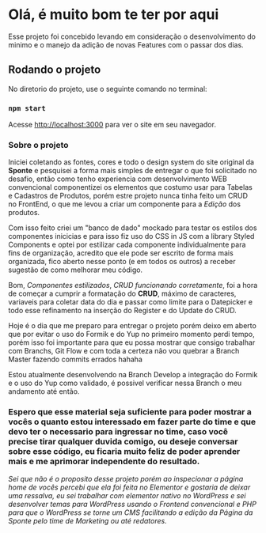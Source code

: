 # Olá, é muito bom te ter por aqui

Esse projeto foi concebido levando em consideração o desenvolvimento do minimo e o manejo da adição de novas Features com o passar dos dias.

## Rodando o projeto

No diretorio do projeto, use o seguinte comando no terminal:

### `npm start`

Acesse [http://localhost:3000](http://localhost:3000) para ver o site em seu navegador.

### Sobre o projeto
Iniciei coletando as fontes, cores e todo o design system do site original da **Sponte** e pesquisei a forma mais simples de entregar o que foi solicitado no desafio, então como tenho experiencia com desenvolvimento WEB convencional componentizei os elementos que costumo usar para Tabelas e Cadastros de Produtos, porém estre projeto nunca tinha feito um CRUD no FrontEnd, o que me levou a criar um componente para a *Edição* dos produtos.

Com isso feito criei um "banco de dado" mockado para testar os estilos dos componentes inicicias e para isso fiz uso do CSS in JS com a library Styled Components e optei por estilizar cada componente individualmente para fins de organização, acredito que ele pode ser escrito de forma mais organizada, fico aberto nesse ponto (e em todos os outros) a receber sugestão de como melhorar meu código.

Bom, *Componentes estilizados*, *CRUD funcionando corretamente*, foi a hora de começar a cumprir a formatação do **CRUD**, máximo de caracteres, variaveis para coletar data do dia e passar como limite para o Datepicker e todo esse refinamento na inserção do Register e do Update do CRUD.

Hoje é o dia que me preparo para entregar o projeto porém deixo em aberto que por evitar o uso do Formik e do Yup no primeiro momento perdi tempo, porém isso foi importante para que eu possa mostrar que consigo trabalhar com Branchs, Git Flow e com toda a certeza não vou quebrar a Branch Master fazendo commits errados hahaha

Estou atualmente desenvolvendo na Branch Develop a integração do Formik e o uso do Yup como validado, é possivel verificar nessa Branch o meu andamento até então.

### **Espero que esse material seja suficiente para poder mostrar a vocês o quanto estou interessado em fazer parte do time e que devo ter o necessario para ingressar no time, caso você precise tirar qualquer duvida comigo, ou deseje conversar sobre esse código, eu ficaria muito feliz de poder aprender mais e me aprimorar independente do resultado.**

*Sei que não é o proposito desse projeto porém ao inspecionar a página home de vocês percebi que ela foi feita no Elementor e gostaria de deixar uma ressalva, eu sei trabalhar com elementor nativo no WordPress e sei desenvolver temas para WordPress usando o Frontend convencional e PHP para que o WordPress se torne um CMS facilitando a edição da Página da Sponte pelo *time de Marketing* ou até *redatores*.*
